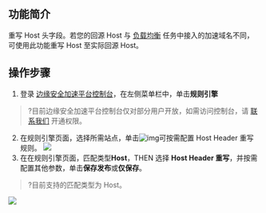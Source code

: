 ## 功能简介
重写 Host 头字段。若您的回源 Host 与 [负载均衡](https://cloud.tencent.com/document/product/1552/70905) 任务中接入的加速域名不同，可使用此功能重写 Host 至实际回源 Host。

## 操作步骤

1. 登录 [边缘安全加速平台控制台](https://console.cloud.tencent.com/edgeone)，在左侧菜单栏中，单击**规则引擎**
>?目前边缘安全加速平台控制台仅对部分用户开放，如需访问控制台，请 [联系我们](https://cloud.tencent.com/online-service) 开通权限。
>
2. 在规则引擎页面，选择所需站点，单击![img](https://qcloudimg.tencent-cloud.cn/raw/fe4d4900f8ad69d506adc49bdb70fa32.png)可按需配置 Host Header 重写规则。
![](https://qcloudimg.tencent-cloud.cn/raw/3c0d875c88d9946773809511017c75fb.png)
3. 在在规则引擎页面，匹配类型**Host**，THEN 选择 **Host Header 重写**，并按需配置其他参数，单击**保存发布**或**仅保存**。
>?目前支持的匹配类型为 Host。
>
![](https://qcloudimg.tencent-cloud.cn/raw/b254dd6229e9e0ec28931f030a8a16d3.png)
   

